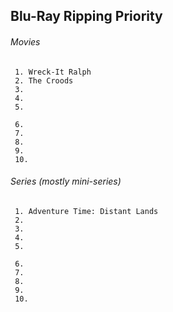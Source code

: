 ## Blu-Ray Ripping Priority

###### Movies

     1. Wreck-It Ralph
     2. The Croods
     3. 
     4. 
     5. 

     6. 
     7. 
     8. 
     9. 
     10. 
     

###### Series (mostly mini-series)

     1. Adventure Time: Distant Lands
     2. 
     3. 
     4. 
     5. 
     
     6. 
     7. 
     8. 
     9. 
     10. 
